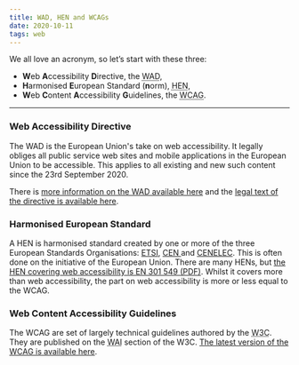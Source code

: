 ```yaml
---
title: WAD, HEN and WCAGs
date: 2020-10-11
tags: web
---
```


We all love an acronym, so let&#8217;s start with these three:

- <strong>W</strong>eb <strong>A</strong>ccessibility <strong>D</strong>irective, the <abbr title="Web Accessibility Directive">WAD</abbr>,
- <strong>H</strong>armonised <strong>E</strong>uropean Standard (<strong>n</strong>orm), <abbr title="Harmonised European Standard">HEN</abbr>,</li>
- <strong>W</strong>eb <strong>C</strong>ontent <strong>A</strong>ccessibility <strong>G</strong>uidelines, the <abbr title="Web Content Accessibility Guidelines">WCAG</abbr>.</li>
---

### Web Accessibility Directive

The WAD is the European Union's take on web accessibility. It legally obliges all public service web sites and mobile applications in the European Union to be accessible. This applies to all existing and new such content since the 23rd September 2020.

There is <a href="https://ec.europa.eu/digital-single-market/en/web-accessibility">more information on the WAD available here</a> and the <a href="https://eur-lex.europa.eu/eli/dir/2016/2102/oj">legal text of the directive is available here</a>. </p>

### Harmonised European Standard

A HEN is harmonised standard created by one or more of the three European Standards Organisations: <a href="https://:www.etsi.org/">ETSI</a>, <a href="https://www.cen.eu/">CEN </a>and <a href="https://www.cenelec.eu/">CENELEC</a>. This is often done on the initiative of the European Union. There are many HENs, but <a href="https://www.etsi.org/deliver/etsi_en/301500_301599/301549/03.01.01_60/en_301549v030101p.pdf">the HEN covering web accessibility is EN 301 549 (PDF)</a>.  Whilst it covers more than web accessibility, the part on web accessibility is more or less equal to the WCAG.

### Web Content Accessibility Guidelines

The WCAG are set of largely technical guidelines authored by the <abbr title="World Wide Web Consortium">W3C</abbr>.  They are published on the <abbr title="Web Accessibility Initiative">WAI</abbr> section of the W3C. <a href="https://www.w3.org/TR/WCAG/">The latest version of the WCAG is available here</a>.

